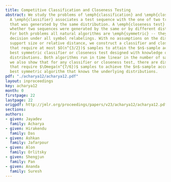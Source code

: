 ```yaml
---
title: Competitive Classification and Closeness Testing
abstract: We study the problems of \emph{classification} and \emph{closeness testing}.
  A \emph{classifier} associates a test sequence with the one of two training sequences
  that was generated by the same distribution. A \emph{closeness test} determines
  whether two sequences were generated by the same or by different distributions.
  For both problems all natural algorithms are \emph{symmetric} -- they make the same
  decision under all symbol relabelings. With no assumptions on the distributions'
  support size or relative distance, we construct a classifier and closeness test
  that require at most $O(n^{3/2})$ samples to attain the $n$-sample accuracy of the
  best symmetric classifier or closeness test designed with knowledge of the underlying
  distributions. Both algorithms run in time linear in the number of samples. Conversely
  we also show that for any classifier or closeness test, there are distributions
  that require $\Omega(n^{7/6})$ samples to achieve the $n$-sample accuracy of the
  best symmetric algorithm that knows the underlying distributions.
pdf: "./acharya12/acharya12.pdf"
layout: inproceedings
key: acharya12
month: 0
firstpage: 22
lastpage: 22
origpdf: http://jmlr.org/proceedings/papers/v23/acharya12/acharya12.pdf
sections: 
authors:
- given: Jayadev
  family: Acharya
- given: Hirakendu
  family: Das
- given: Ashkan
  family: Jafarpour
- given: Alon
  family: Orlitsky
- given: Shengjun
  family: Pan
- given: Ananda
  family: Suresh
---
```

